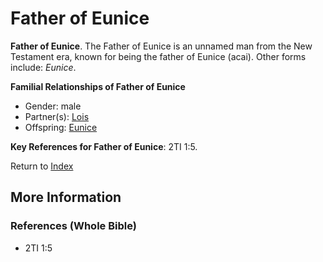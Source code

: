 # Father of Eunice
**Father of Eunice**. 
The Father of Eunice is an unnamed man from the New Testament era, known for being the father of Eunice (acai). 
Other forms include: 
*Eunice*. 




**Familial Relationships of Father of Eunice**


* Gender: male
* Partner(s): [Lois](Lois.md)
* Offspring: [Eunice](Eunice.md)




**Key References for Father of Eunice**: 
2TI 1:5. 






Return to [Index](00-Index.md)

## More Information

### References (Whole Bible)

* 2TI 1:5



